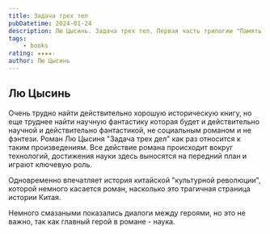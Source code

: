 ```yaml
---
title: Задача трех тел
pubDatetime: 2024-01-24
description: Лю Цысинь. Задача трех тел. Первая часть трилогии "Память о прошлом Земли"
tags:
    - books
rating: ★★★★☆
author: Лю Цысинь
---
```


Лю Цысинь
---------

Очень трудно найти действительно хорошую историческую книгу, но еще труднее найти научную фантастику которая будет и действительно научной и действительно фантастикой, не социальным романом и не фэнтези. Роман Лю Цысиня "Задача трех дел" как раз относится к таким произведениям. Все действие романа происходит вокруг технологий, достижения науки здесь выносятся на передний план и играют ключевую роль.

Одновременно впечатляет история китайской "культурной революции", которой немного касается роман, насколько это трагичная страница истории Китая.

Немного смазаными показались диалоги между героями, но это не важно, так как главный герой в романе - наука.
